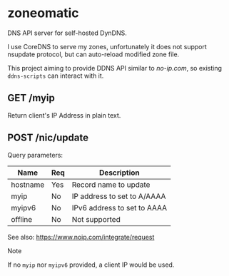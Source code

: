 zoneomatic
==========

DNS API server for self-hosted DynDNS.

I use CoreDNS to serve my zones, unfortunately it does not support nsupdate protocol,
but can auto-reload modified zone file.

This project aiming to provide DDNS API similar to *no-ip.com*,
so existing `ddns-scripts` can interact with it.


GET /myip
---------

Return client's IP Address in plain text.


POST /nic/update
----------------

Query parameters:

| Name | Req | Description |
|------|-----|-------------|
| hostname | Yes | Record name to update |
| myip | No | IP address to set to A/AAAA |
| myipv6 | No | IPv6 address to set to AAAA |
| offline | No | Not supported |

See also: https://www.noip.com/integrate/request

> [!NOTE]
> If no `myip` nor `myipv6` provided, a client IP would be used.
